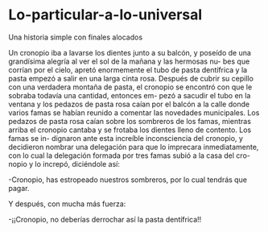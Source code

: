 # Lo-particular-a-lo-universal
Una historia simple con finales alocados

Un cronopio iba a lavarse los dientes junto a su balcón, y poseído de una grandísima alegría al ver el sol de la mañana y las hermosas nu- bes que corrían por el cielo, apretó enormemente el tubo de pasta dentífrica y la pasta empezó a salir en una larga cinta rosa. Después de cubrir su cepillo con una verdadera montaña de pasta, el cronopio se encontró con que le sobraba todavía una cantidad, entonces em- pezó a sacudir el tubo en la ventana y los pedazos de pasta rosa caían por el balcón a la calle donde varios famas se habían reunido a comentar las novedades municipales. Los pedazos de pasta rosa caían sobre los sombreros de los famas, mientras arriba el cronopio cantaba y se frotaba los dientes lleno de contento. Los famas se in- dignaron ante esta increíble inconsciencia del cronopio, y decidieron nombrar una delegación para que lo imprecara inmediatamente, con lo cual la delegación formada por tres famas subió a la casa del cro- nopio y lo increpó, diciéndole así:

-Cronopio, has estropeado nuestros sombreros, por lo cual tendrás que pagar.

Y después, con mucha más fuerza:

-¡¡Cronopio, no deberías derrochar así la pasta dentífrica!!